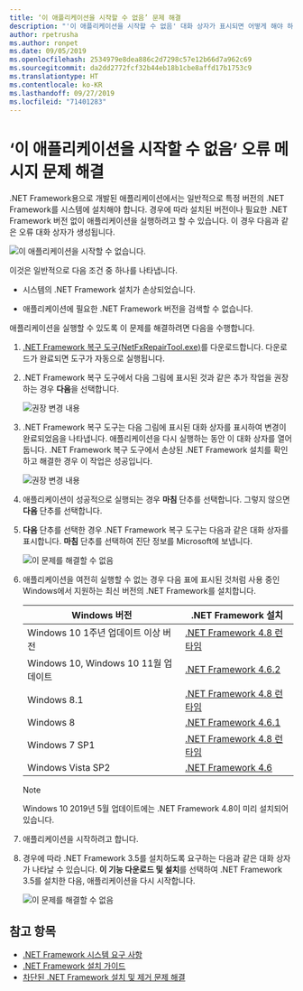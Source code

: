 ```yaml
---
title: ‘이 애플리케이션을 시작할 수 없음’ 문제 해결
description: "'이 애플리케이션을 시작할 수 없음' 대화 상자가 표시되면 어떻게 해야 하는지 알아보세요."
author: rpetrusha
ms.author: ronpet
ms.date: 09/05/2019
ms.openlocfilehash: 2534979e8dea886c2d7298c57e12b66d7a962c69
ms.sourcegitcommit: da2dd2772fcf32b44eb18b1cbe8affd17b1753c9
ms.translationtype: HT
ms.contentlocale: ko-KR
ms.lasthandoff: 09/27/2019
ms.locfileid: "71401283"
---
```

# <a name="troubleshooting-a-this-application-could-not-be-started-error-message"></a>‘이 애플리케이션을 시작할 수 없음’ 오류 메시지 문제 해결

.NET Framework용으로 개발된 애플리케이션에서는 일반적으로 특정 버전의 .NET Framework를 시스템에 설치해야 합니다. 경우에 따라 설치된 버전이나 필요한 .NET Framework 버전 없이 애플리케이션을 실행하려고 할 수 있습니다. 이 경우 다음과 같은 오류 대화 상자가 생성됩니다.

![이 애플리케이션을 시작할 수 없습니다.](media/application-not-started/app-could-not-be-started.png)

이것은 일반적으로 다음 조건 중 하나를 나타냅니다.

- 시스템의 .NET Framework 설치가 손상되었습니다.

- 애플리케이션에 필요한 .NET Framework 버전을 검색할 수 없습니다.

애플리케이션을 실행할 수 있도록 이 문제를 해결하려면 다음을 수행합니다.

1. [.NET Framework 복구 도구(NetFxRepairTool.exe)](https://www.microsoft.com/download/details.aspx?id=30135)를 다운로드합니다. 다운로드가 완료되면 도구가 자동으로 실행됩니다.

1. .NET Framework 복구 도구에서 다음 그림에 표시된 것과 같은 추가 작업을 권장하는 경우 **다음**을 선택합니다.

   ![권장 변경 내용](media/application-not-started/repair-tool-recommended-changes.png)

1. .NET Framework 복구 도구는 다음 그림에 표시된 대화 상자를 표시하여 변경이 완료되었음을 나타냅니다. 애플리케이션을 다시 실행하는 동안 이 대화 상자를 열어 둡니다. .NET Framework 복구 도구에서 손상된 .NET Framework 설치를 확인하고 해결한 경우 이 작업은 성공입니다.

   ![권장 변경 내용](media/application-not-started/repair-tool-changes-complete.png)

1. 애플리케이션이 성공적으로 실행되는 경우 **마침** 단추를 선택합니다. 그렇지 않으면 **다음** 단추를 선택합니다.

1. **다음** 단추를 선택한 경우 .NET Framework 복구 도구는 다음과 같은 대화 상자를 표시합니다. **마침** 단추를 선택하여 진단 정보를 Microsoft에 보냅니다.

   ![이 문제를 해결할 수 없음](media/application-not-started/repair-tool-no-resolution.png)

1. 애플리케이션을 여전히 실행할 수 없는 경우 다음 표에 표시된 것처럼 사용 중인 Windows에서 지원하는 최신 버전의 .NET Framework를 설치합니다.

   |Windows 버전|.NET Framework 설치|
   |---|---|
   |Windows 10 1주년 업데이트 이상 버전|[.NET Framework 4.8 런타임](https://dotnet.microsoft.com/download/dotnet-framework/net48)|
   |Windows 10, Windows 10 11월 업데이트|[.NET Framework 4.6.2](https://www.microsoft.com/download/details.aspx?id=53345)|
   |Windows 8.1|[.NET Framework 4.8 런타임](https://dotnet.microsoft.com/download/dotnet-framework/net48)|
   |Windows 8|[.NET Framework 4.6.1](https://www.microsoft.com/download/details.aspx?id=49981)|
   |Windows 7 SP1|[.NET Framework 4.8 런타임](https://dotnet.microsoft.com/download/dotnet-framework/net48)|
   |Windows Vista SP2|[.NET Framework 4.6](https://www.microsoft.com/download/details.aspx?id=48130)|

   > [!NOTE]
   >  Windows 10 2019년 5월 업데이트에는 .NET Framework 4.8이 미리 설치되어 있습니다.

1. 애플리케이션을 시작하려고 합니다.

1. 경우에 따라 .NET Framework 3.5를 설치하도록 요구하는 다음과 같은 대화 상자가 나타날 수 있습니다. **이 기능 다운로드 및 설치**를 선택하여 .NET Framework 3.5를 설치한 다음, 애플리케이션을 다시 시작합니다.

   ![이 문제를 해결할 수 없음](media/application-not-started/install-3-5.png)

## <a name="see-also"></a>참고 항목

- [.NET Framework 시스템 요구 사항](../get-started/system-requirements.md)
- [.NET Framework 설치 가이드](index.md)
- [차단된 .NET Framework 설치 및 제거 문제 해결](troubleshoot-blocked-installations-and-uninstallations.md)
